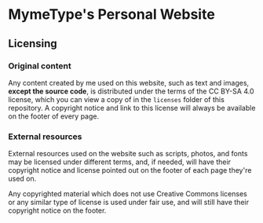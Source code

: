 # MymeType's Personal Website

## Licensing

### Original content

Any content created by me used on this website, such as text and images, **except the source code**, is distributed under the terms of the CC BY-SA 4.0 license, which you can view a copy of in the `licenses` folder of this repository. A copyright notice and link to this license will always be available on the footer of every page.

### External resources

External resources used on the website such as scripts, photos, and fonts may be licensed under different terms, and, if needed, will have their copyright notice and license pointed out on the footer of each page they're used on.

Any copyrighted material which does not use Creative Commons licenses or any similar type of license is used under fair use, and will still have their copyright notice on the footer.